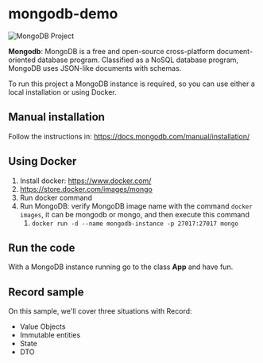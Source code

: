 # mongodb-demo

![MongoDB Project](http://www.jnosql.org/img/logos/mongodb.png)


**Mongodb**: MongoDB is a free and open-source cross-platform document-oriented database program. Classified as a NoSQL database program, MongoDB uses JSON-like documents with schemas.


To run this project a MongoDB instance is required, so you can use either a local installation or using Docker.


## Manual installation

Follow the instructions in: https://docs.mongodb.com/manual/installation/


## Using Docker

1. Install docker: https://www.docker.com/
2. https://store.docker.com/images/mongo
3. Run docker command
4. Run MongoDB: verify MongoDB image name with the command `docker images`, it can be mongodb or mongo, and then execute this command 
   1. `docker run -d --name mongodb-instance -p 27017:27017 mongo`

## Run the code

With a MongoDB instance running go to the class **App** and have fun.

## Record sample

On this sample, we'll cover three situations with Record:

* Value Objects
* Immutable entities
* State
* DTO